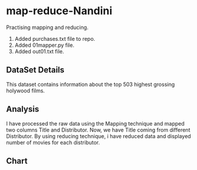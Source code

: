 # map-reduce-Nandini

Practising mapping and reducing.

1. Added purchases.txt file to repo.
2. Added 01mapper.py file.
3. Added out01.txt file.


## DataSet Details
This dataset contains information about the top 503 highest grossing holywood films.

## Analysis
I have processed the raw data using the Mapping technique and mapped two columns Title and Distributor. Now, we have Title coming from different Distributor. By using reducing technique, i have reduced data and displayed number of movies for each distributor.

## Chart
